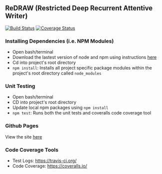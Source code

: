 ## ReDRAW (Restricted Deep Recurrent Attentive Writer)

[![Build Status](https://travis-ci.org/RedrawTeam/redraw.svg?branch=master)](https://travis-ci.org/RedrawTeam/redraw)
[![Coverage Status](https://coveralls.io/repos/github/RedrawTeam/redraw/badge.svg?branch=master)](https://coveralls.io/github/RedrawTeam/redraw?branch=master)

### Installing Dependencies (i.e. NPM Modules)
 - Open bash/terminal
 - Download the lastest version of node and npm using instructions [here](https://docs.npmjs.com/getting-started/installing-node)
 - Cd into project's root directory
 - `npm install`: Installs all project specific package modules within the project's root directory called `node_modules`

### Unit Testing
 - Open bash/terminal
 - CD into project's root directory
 - Update local npm packages using `npm install`
 - `npm test`: Runs both the unit tests and coveralls code coverage tool

### Github Pages
View the site [here](https://redrawteam.github.io/redraw/)

### Code Coverage Tools
 - Test Logs: https://travis-ci.org/
 - Code Coverage: https://coveralls.io/
